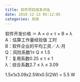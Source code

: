 ```yaml
---
title: 软件项目成本评估
date: 2018-12-13 05:12:05
categories: 系统
---
```



软件开发价格 ＝ A × σ × τ × B × λ  
A：估算工作量经验值  工时  
B：软件企业的平均工资／人·月  
Q：风险系数1≤ Q ≤ 1.5  
T：复用系数0.25 ≤ τ ≤ 1  
λ：综合系数2.7 ≤ λ ≤ 3.09  

1.5x1x3.09x2.5Wx0.5(2W) = 5.5 W